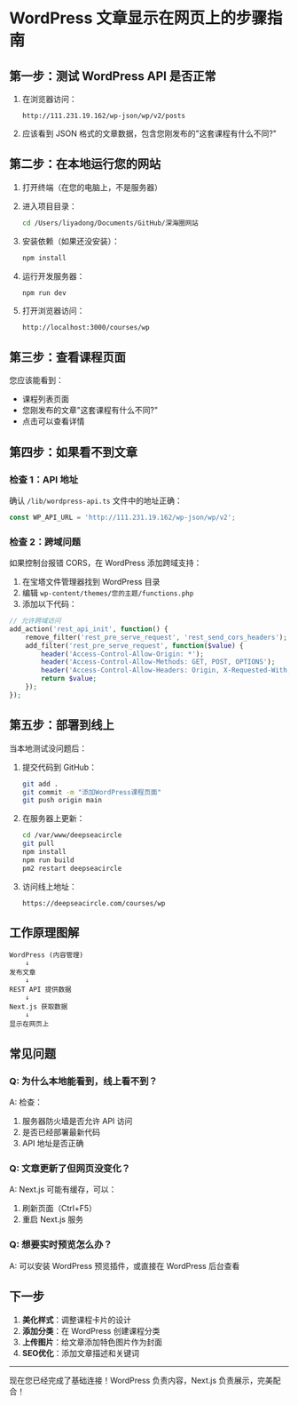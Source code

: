 # WordPress 文章显示在网页上的步骤指南

## 第一步：测试 WordPress API 是否正常

1. 在浏览器访问：
   ```
   http://111.231.19.162/wp-json/wp/v2/posts
   ```

2. 应该看到 JSON 格式的文章数据，包含您刚发布的"这套课程有什么不同?"

## 第二步：在本地运行您的网站

1. 打开终端（在您的电脑上，不是服务器）

2. 进入项目目录：
   ```bash
   cd /Users/liyadong/Documents/GitHub/深海圈网站
   ```

3. 安装依赖（如果还没安装）：
   ```bash
   npm install
   ```

4. 运行开发服务器：
   ```bash
   npm run dev
   ```

5. 打开浏览器访问：
   ```
   http://localhost:3000/courses/wp
   ```

## 第三步：查看课程页面

您应该能看到：
- 课程列表页面
- 您刚发布的文章"这套课程有什么不同?"
- 点击可以查看详情

## 第四步：如果看不到文章

### 检查 1：API 地址
确认 `/lib/wordpress-api.ts` 文件中的地址正确：
```typescript
const WP_API_URL = 'http://111.231.19.162/wp-json/wp/v2';
```

### 检查 2：跨域问题
如果控制台报错 CORS，在 WordPress 添加跨域支持：

1. 在宝塔文件管理器找到 WordPress 目录
2. 编辑 `wp-content/themes/您的主题/functions.php`
3. 添加以下代码：

```php
// 允许跨域访问
add_action('rest_api_init', function() {
    remove_filter('rest_pre_serve_request', 'rest_send_cors_headers');
    add_filter('rest_pre_serve_request', function($value) {
        header('Access-Control-Allow-Origin: *');
        header('Access-Control-Allow-Methods: GET, POST, OPTIONS');
        header('Access-Control-Allow-Headers: Origin, X-Requested-With, Content-Type, Accept');
        return $value;
    });
});
```

## 第五步：部署到线上

当本地测试没问题后：

1. 提交代码到 GitHub：
   ```bash
   git add .
   git commit -m "添加WordPress课程页面"
   git push origin main
   ```

2. 在服务器上更新：
   ```bash
   cd /var/www/deepseacircle
   git pull
   npm install
   npm run build
   pm2 restart deepseacircle
   ```

3. 访问线上地址：
   ```
   https://deepseacircle.com/courses/wp
   ```

## 工作原理图解

```
WordPress (内容管理)
    ↓ 
发布文章
    ↓
REST API 提供数据
    ↓
Next.js 获取数据
    ↓
显示在网页上
```

## 常见问题

### Q: 为什么本地能看到，线上看不到？
A: 检查：
1. 服务器防火墙是否允许 API 访问
2. 是否已经部署最新代码
3. API 地址是否正确

### Q: 文章更新了但网页没变化？
A: Next.js 可能有缓存，可以：
1. 刷新页面（Ctrl+F5）
2. 重启 Next.js 服务

### Q: 想要实时预览怎么办？
A: 可以安装 WordPress 预览插件，或直接在 WordPress 后台查看

## 下一步

1. **美化样式**：调整课程卡片的设计
2. **添加分类**：在 WordPress 创建课程分类
3. **上传图片**：给文章添加特色图片作为封面
4. **SEO优化**：添加文章描述和关键词

---

现在您已经完成了基础连接！WordPress 负责内容，Next.js 负责展示，完美配合！